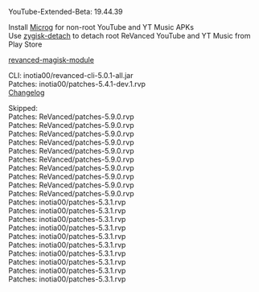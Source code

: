 YouTube-Extended-Beta: 19.44.39  

Install [Microg](https://github.com/ReVanced/GmsCore/releases) for non-root YouTube and YT Music APKs  
Use [zygisk-detach](https://github.com/j-hc/zygisk-detach) to detach root ReVanced YouTube and YT Music from Play Store  

[revanced-magisk-module](https://github.com/j-hc/revanced-magisk-module)
  
CLI: inotia00/revanced-cli-5.0.1-all.jar  
Patches: inotia00/patches-5.4.1-dev.1.rvp  
[Changelog](https://github.com/inotia00/revanced-patches/releases/tag/v5.4.1-dev.1)  

Skipped:  
Patches: ReVanced/patches-5.9.0.rvp  
Patches: ReVanced/patches-5.9.0.rvp  
Patches: ReVanced/patches-5.9.0.rvp  
Patches: ReVanced/patches-5.9.0.rvp  
Patches: ReVanced/patches-5.9.0.rvp  
Patches: ReVanced/patches-5.9.0.rvp  
Patches: ReVanced/patches-5.9.0.rvp  
Patches: ReVanced/patches-5.9.0.rvp  
Patches: ReVanced/patches-5.9.0.rvp  
Patches: ReVanced/patches-5.9.0.rvp    
Patches: inotia00/patches-5.3.1.rvp  
Patches: inotia00/patches-5.3.1.rvp  
Patches: inotia00/patches-5.3.1.rvp  
Patches: inotia00/patches-5.3.1.rvp  
Patches: inotia00/patches-5.3.1.rvp  
Patches: inotia00/patches-5.3.1.rvp  
Patches: inotia00/patches-5.3.1.rvp  
Patches: inotia00/patches-5.3.1.rvp  
Patches: inotia00/patches-5.3.1.rvp  
Patches: inotia00/patches-5.3.1.rvp                      
